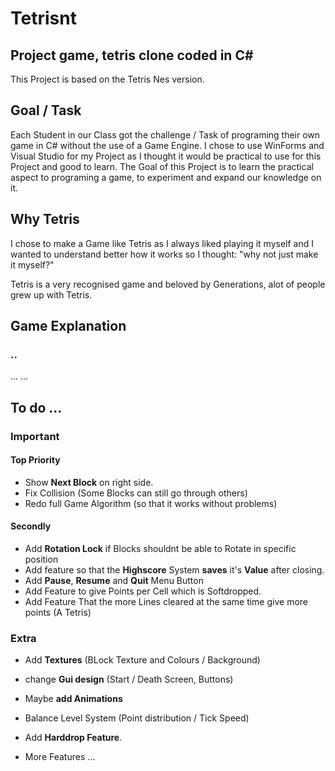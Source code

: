 # Tetrisnt
## Project game, tetris clone coded in C#
This Project is based on the Tetris Nes version.

## Goal / Task

Each Student in our Class got the challenge / Task of programing their own game in C# without the use of a Game Engine.
I chose to use WinForms and Visual Studio for my Project as I thought it would be practical to use for this Project and good to learn. The Goal of this Project is to learn the practical aspect to programing a game, to experiment and expand our knowledge on it.

## Why Tetris

I chose to make a Game like Tetris as I always liked playing it myself and I wanted to understand better how it works so I thought: "why not just make it myself?"

Tetris is a very recognised game and beloved by Generations, alot of people grew up with Tetris.

## Game Explanation
### ..
...
...

## To do ...

### Important

#### Top Priority
- Show **Next Block** on right side.
- Fix Collision (Some Blocks can still go through others)
- Redo full Game Algorithm (so that it works without problems)

#### Secondly
- Add **Rotation Lock** if Blocks shouldnt be able to Rotate in specific position
- Add feature so that the **Highscore** System **saves** it's **Value** after closing.
- Add **Pause**, **Resume** and **Quit** Menu Button
- Add Feature to give Points per Cell which is Softdropped.
- Add Feature That the more Lines cleared at the same time give more points (A Tetris)

### Extra
- Add **Textures** (BLock Texture and Colours / Background)
- change **Gui design** (Start / Death Screen, Buttons)
- Maybe **add Animations**
- Balance Level System (Point distribution / Tick Speed)
- Add **Harddrop Feature**.

- More Features ...
